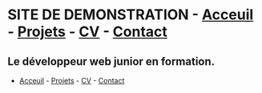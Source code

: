 # SITE DE DEMONSTRATION  - [Acceuil](./Acceuil.md) - [Projets](./Projets.md) - [CV](./CV.md) - [Contact](./Contact.md)

## Le développeur web junior en formation.

- [Acceuil](./Acceuil.md) - [Projets](./Projets.md) - [CV](./CV.md) - [Contact](./Contact.md)

